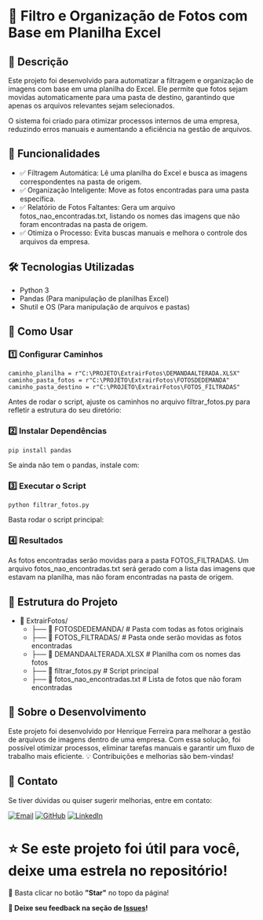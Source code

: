 # 📂 Filtro e Organização de Fotos com Base em Planilha Excel

## 📌 Descrição

Este projeto foi desenvolvido para automatizar a filtragem e organização de imagens com base em uma planilha do Excel. 
Ele permite que fotos sejam movidas automaticamente para uma pasta de destino, garantindo que apenas os arquivos relevantes sejam selecionados.

O sistema foi criado para otimizar processos internos de uma empresa, reduzindo erros manuais e aumentando a eficiência na gestão de arquivos.

## 🚀 Funcionalidades

- ✅ Filtragem Automática: Lê uma planilha do Excel e busca as imagens correspondentes na pasta de origem.
- ✅ Organização Inteligente: Move as fotos encontradas para uma pasta específica.
- ✅ Relatório de Fotos Faltantes: Gera um arquivo fotos_nao_encontradas.txt, listando os nomes das imagens que não foram encontradas na pasta de origem.
- ✅ Otimiza o Processo: Evita buscas manuais e melhora o controle dos arquivos da empresa.

## 🛠 Tecnologias Utilizadas

- Python 3
- Pandas (Para manipulação de planilhas Excel)
- Shutil e OS (Para manipulação de arquivos e pastas)

## 📜 Como Usar

### 1️⃣ Configurar Caminhos
    caminho_planilha = r"C:\PROJETO\ExtrairFotos\DEMANDAALTERADA.XLSX"
    caminho_pasta_fotos = r"C:\PROJETO\ExtrairFotos\FOTOSDEDEMANDA"
    caminho_pasta_destino = r"C:\PROJETO\ExtrairFotos\FOTOS_FILTRADAS"
Antes de rodar o script, ajuste os caminhos no arquivo filtrar_fotos.py para refletir a estrutura do seu diretório:
### 2️⃣ Instalar Dependências
    pip install pandas
Se ainda não tem o pandas, instale com:
### 3️⃣ Executar o Script
    python filtrar_fotos.py
Basta rodar o script principal:
### 4️⃣ Resultados
As fotos encontradas serão movidas para a pasta FOTOS_FILTRADAS.
Um arquivo fotos_nao_encontradas.txt será gerado com a lista das imagens que estavam na planilha, mas não foram encontradas na pasta de origem.

## 📄 Estrutura do Projeto
- 📂 ExtrairFotos/
    - ├── 📂 FOTOSDEDEMANDA/  # Pasta com todas as fotos originais
    - ├── 📂 FOTOS_FILTRADAS/ # Pasta onde serão movidas as fotos encontradas
    - ├── 📄 DEMANDAALTERADA.XLSX  # Planilha com os nomes das fotos
    - ├── 📜 filtrar_fotos.py  # Script principal
    - ├── 📄 fotos_nao_encontradas.txt  # Lista de fotos que não foram encontradas

## 🏢 Sobre o Desenvolvimento
Este projeto foi desenvolvido por Henrique Ferreira para melhorar a gestão de arquivos de imagens dentro de uma empresa. 
Com essa solução, foi possível otimizar processos, eliminar tarefas manuais e garantir um fluxo de trabalho mais eficiente.
💡 Contribuições e melhorias são bem-vindas!

## 📩 Contato

Se tiver dúvidas ou quiser sugerir melhorias, entre em contato:

[![Email](https://img.shields.io/badge/Email-D14836?style=for-the-badge&logo=gmail&logoColor=white)](mailto:henriqueanalista.ads@gmail.com)
[![GitHub](https://img.shields.io/badge/GitHub-100000?style=for-the-badge&logo=github&logoColor=white)](https://github.com/henriqueferreira-ofc)
[![LinkedIn](https://img.shields.io/badge/LinkedIn-0077B5?style=for-the-badge&logo=linkedin&logoColor=white)](https://www.linkedin.com/in/henriqueferreira-ofc/)

# ⭐ **Se este projeto foi útil para você, deixe uma estrela no repositório!**  
📌 Basta clicar no botão **"Star"** no topo da página!  

**💬 Deixe seu feedback na seção de [Issues](https://github.com/henriqueferreira-ofc/ExtrairFotos/issues)!**











